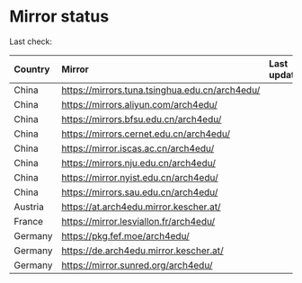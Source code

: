<script src="./time.js"></script>
# Mirror status
Last check: <script type="text/javascript">localize(1740212704.4440548);</script>

|Country|Mirror|Last update|
|:------|:-----|:----------|
|China|https://mirrors.tuna.tsinghua.edu.cn/arch4edu/|<script type="text/javascript">localize(1740163412);</script>|
|China|https://mirrors.aliyun.com/arch4edu/|<script type="text/javascript">localize(1740163412);</script>|
|China|https://mirrors.bfsu.edu.cn/arch4edu/|<script type="text/javascript">localize(1740163412);</script>|
|China|https://mirrors.cernet.edu.cn/arch4edu/|<script type="text/javascript">localize(1740163412);</script>|
|China|https://mirror.iscas.ac.cn/arch4edu/|<script type="text/javascript">localize(1740163412);</script>|
|China|https://mirrors.nju.edu.cn/arch4edu/|<script type="text/javascript">localize(1740120057);</script>|
|China|https://mirror.nyist.edu.cn/arch4edu/|<script type="text/javascript">localize(1740163412);</script>|
|China|https://mirrors.sau.edu.cn/arch4edu/|<script type="text/javascript">localize(1731653531);</script>|
|Austria|https://at.arch4edu.mirror.kescher.at/|<script type="text/javascript">localize(1740163412);</script>|
|France|https://mirror.lesviallon.fr/arch4edu/|<script type="text/javascript">localize(1740206607);</script>|
|Germany|https://pkg.fef.moe/arch4edu/|<script type="text/javascript">localize(1740163412);</script>|
|Germany|https://de.arch4edu.mirror.kescher.at/|<script type="text/javascript">localize(1740163412);</script>|
|Germany|https://mirror.sunred.org/arch4edu/|<script type="text/javascript">localize(1740163412);</script>|

<script src="./tablefilter/tablefilter.js"></script>
<script src="./table.js"></script>